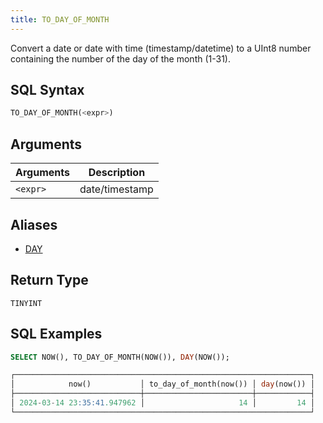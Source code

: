 ```yaml
---
title: TO_DAY_OF_MONTH
---
```


Convert a date or date with time (timestamp/datetime) to a UInt8 number containing the number of the day of the month (1-31).

## SQL Syntax

```sql
TO_DAY_OF_MONTH(<expr>)
```

## Arguments

| Arguments | Description    |
|-----------|----------------|
| `<expr>`  | date/timestamp |

## Aliases

- [DAY](day)

## Return Type

`TINYINT`

## SQL Examples

```sql
SELECT NOW(), TO_DAY_OF_MONTH(NOW()), DAY(NOW());

┌──────────────────────────────────────────────────────────────────┐
│            now()           │ to_day_of_month(now()) │ day(now()) │
├────────────────────────────┼────────────────────────┼────────────┤
│ 2024-03-14 23:35:41.947962 │                     14 │         14 │
└──────────────────────────────────────────────────────────────────┘
```